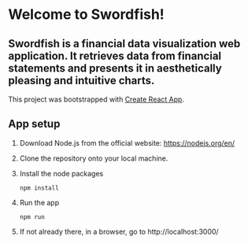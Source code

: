 # Welcome to Swordfish!

## Swordfish is a financial data visualization web application. It retrieves data from financial statements and presents it in aesthetically pleasing and intuitive charts.

This project was bootstrapped with [Create React App](https://github.com/facebook/create-react-app).

## App setup

1.  Download Node.js from the official website: https://nodejs.org/en/

2.  Clone the repository onto your local machine.

3.  Install the node packages

    `npm install`

4.  Run the app

    `npm run`

5.  If not already there, in a browser, go to http://localhost:3000/
